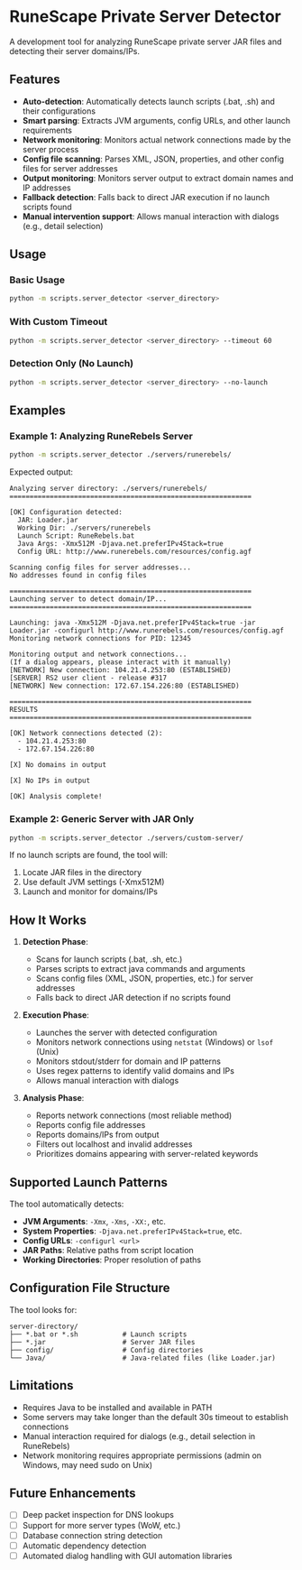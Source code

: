 # RuneScape Private Server Detector

A development tool for analyzing RuneScape private server JAR files and detecting their server domains/IPs.

## Features

- **Auto-detection**: Automatically detects launch scripts (.bat, .sh) and their configurations
- **Smart parsing**: Extracts JVM arguments, config URLs, and other launch requirements
- **Network monitoring**: Monitors actual network connections made by the server process
- **Config file scanning**: Parses XML, JSON, properties, and other config files for server addresses
- **Output monitoring**: Monitors server output to extract domain names and IP addresses
- **Fallback detection**: Falls back to direct JAR execution if no launch scripts found
- **Manual intervention support**: Allows manual interaction with dialogs (e.g., detail selection)

## Usage

### Basic Usage

```bash
python -m scripts.server_detector <server_directory>
```

### With Custom Timeout

```bash
python -m scripts.server_detector <server_directory> --timeout 60
```

### Detection Only (No Launch)

```bash
python -m scripts.server_detector <server_directory> --no-launch
```

## Examples

### Example 1: Analyzing RuneRebels Server

```bash
python -m scripts.server_detector ./servers/runerebels/
```

Expected output:
```
Analyzing server directory: ./servers/runerebels/
============================================================

[OK] Configuration detected:
  JAR: Loader.jar
  Working Dir: ./servers/runerebels
  Launch Script: RuneRebels.bat
  Java Args: -Xmx512M -Djava.net.preferIPv4Stack=true
  Config URL: http://www.runerebels.com/resources/config.agf

Scanning config files for server addresses...
No addresses found in config files

============================================================
Launching server to detect domain/IP...
============================================================

Launching: java -Xmx512M -Djava.net.preferIPv4Stack=true -jar Loader.jar -configurl http://www.runerebels.com/resources/config.agf
Monitoring network connections for PID: 12345

Monitoring output and network connections...
(If a dialog appears, please interact with it manually)
[NETWORK] New connection: 104.21.4.253:80 (ESTABLISHED)
[SERVER] RS2 user client - release #317
[NETWORK] New connection: 172.67.154.226:80 (ESTABLISHED)

============================================================
RESULTS
============================================================

[OK] Network connections detected (2):
  - 104.21.4.253:80
  - 172.67.154.226:80

[X] No domains in output

[X] No IPs in output

[OK] Analysis complete!
```

### Example 2: Generic Server with JAR Only

```bash
python -m scripts.server_detector ./servers/custom-server/
```

If no launch scripts are found, the tool will:
1. Locate JAR files in the directory
2. Use default JVM settings (-Xmx512M)
3. Launch and monitor for domains/IPs

## How It Works

1. **Detection Phase**:
   - Scans for launch scripts (.bat, .sh, etc.)
   - Parses scripts to extract java commands and arguments
   - Scans config files (XML, JSON, properties, etc.) for server addresses
   - Falls back to direct JAR detection if no scripts found

2. **Execution Phase**:
   - Launches the server with detected configuration
   - Monitors network connections using `netstat` (Windows) or `lsof` (Unix)
   - Monitors stdout/stderr for domain and IP patterns
   - Uses regex patterns to identify valid domains and IPs
   - Allows manual interaction with dialogs

3. **Analysis Phase**:
   - Reports network connections (most reliable method)
   - Reports config file addresses
   - Reports domains/IPs from output
   - Filters out localhost and invalid addresses
   - Prioritizes domains appearing with server-related keywords

## Supported Launch Patterns

The tool automatically detects:

- **JVM Arguments**: `-Xmx`, `-Xms`, `-XX:`, etc.
- **System Properties**: `-Djava.net.preferIPv4Stack=true`, etc.
- **Config URLs**: `-configurl <url>`
- **JAR Paths**: Relative paths from script location
- **Working Directories**: Proper resolution of paths

## Configuration File Structure

The tool looks for:

```
server-directory/
├── *.bat or *.sh           # Launch scripts
├── *.jar                   # Server JAR files
├── config/                 # Config directories
└── Java/                   # Java-related files (like Loader.jar)
```

## Limitations

- Requires Java to be installed and available in PATH
- Some servers may take longer than the default 30s timeout to establish connections
- Manual interaction required for dialogs (e.g., detail selection in RuneRebels)
- Network monitoring requires appropriate permissions (admin on Windows, may need sudo on Unix)

## Future Enhancements

- [ ] Deep packet inspection for DNS lookups
- [ ] Support for more server types (WoW, etc.)
- [ ] Database connection string detection
- [ ] Automatic dependency detection
- [ ] Automated dialog handling with GUI automation libraries
